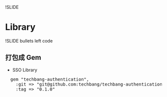 !SLIDE 

# Library

!SLIDE bullets left code

## 打包成 Gem

* SSO Library

<div class="smallest">
<pre class="sh_ruby ">
  gem "techbang-authentication", 
    :git => "git@github.com:techbang/techbang-authentication.git", 
    :tag => "0.1.0"
</pre>
</div>
